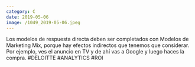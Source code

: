 ```yaml
--- 
category: C 
date: 2019-05-06 
image: /1049_2019-05-06.jpeg 
--- 
```


Los modelos de respuesta directa deben ser completados con Modelos de Marketing Mix, porque hay efectos indirectos que tenemos que considerar. Por ejemplo, ves el anuncio en TV y de ahí vas a Google y luego haces la compra. #DELOITTE #ANALYTICS #ROI